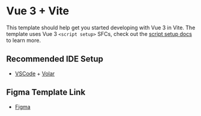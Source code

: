 # Vue 3 + Vite

This template should help get you started developing with Vue 3 in Vite. The template uses Vue 3 `<script setup>` SFCs, check out the [script setup docs](https://v3.vuejs.org/api/sfc-script-setup.html#sfc-script-setup) to learn more.

## Recommended IDE Setup

- [VSCode](https://code.visualstudio.com/) + [Volar](https://marketplace.visualstudio.com/items?itemName=johnsoncodehk.volar)

## Figma Template Link   
- [Figma](https://www.figma.com/file/ed08Ev8LtoLi2Up2fUDNRB/Axies-NFT-Market-Place?node-id=0%3A1)
